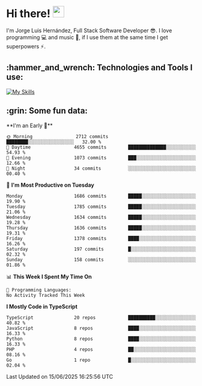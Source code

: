 <h1 align="left">
 <abc>
  <br>Hi there! <img src="https://user-images.githubusercontent.com/42378118/110234147-e3259600-7f4e-11eb-95be-0c4047144dea.gif" width="30"><br>
 </abc>
</h1>

I'm Jorge Luis Hernández, Full Stack Software Developer :sunglasses:. I love programming :computer: and music :musical_score:, if I use them at the same time I get superpowers :zap:. 


<h2 align="left">:hammer_and_wrench: Technologies and Tools I use:</h2>

[![My Skills](https://skillicons.dev/icons?i=js,ts,html,css,py,vue,react,next,nest,postgres,mysql)](https://skillicons.dev)

<h2 align="left">:grin: Some fun data:</h2>
<!--START_SECTION:waka-->
**I'm an Early 🐤** 

```text
🌞 Morning                2712 commits        ████████░░░░░░░░░░░░░░░░░   32.00 % 
🌆 Daytime                4655 commits        ██████████████░░░░░░░░░░░   54.93 % 
🌃 Evening                1073 commits        ███░░░░░░░░░░░░░░░░░░░░░░   12.66 % 
🌙 Night                  34 commits          ░░░░░░░░░░░░░░░░░░░░░░░░░   00.40 % 
```
📅 **I'm Most Productive on Tuesday** 

```text
Monday                   1686 commits        █████░░░░░░░░░░░░░░░░░░░░   19.90 % 
Tuesday                  1785 commits        █████░░░░░░░░░░░░░░░░░░░░   21.06 % 
Wednesday                1634 commits        █████░░░░░░░░░░░░░░░░░░░░   19.28 % 
Thursday                 1636 commits        █████░░░░░░░░░░░░░░░░░░░░   19.31 % 
Friday                   1378 commits        ████░░░░░░░░░░░░░░░░░░░░░   16.26 % 
Saturday                 197 commits         █░░░░░░░░░░░░░░░░░░░░░░░░   02.32 % 
Sunday                   158 commits         ░░░░░░░░░░░░░░░░░░░░░░░░░   01.86 % 
```


📊 **This Week I Spent My Time On** 

```text
💬 Programming Languages: 
No Activity Tracked This Week
```

**I Mostly Code in TypeScript** 

```text
TypeScript               20 repos            ██████████░░░░░░░░░░░░░░░   40.82 % 
JavaScript               8 repos             ████░░░░░░░░░░░░░░░░░░░░░   16.33 % 
Python                   8 repos             ████░░░░░░░░░░░░░░░░░░░░░   16.33 % 
PHP                      4 repos             ██░░░░░░░░░░░░░░░░░░░░░░░   08.16 % 
Go                       1 repo              █░░░░░░░░░░░░░░░░░░░░░░░░   02.04 % 
```




 Last Updated on 15/06/2025 16:25:56 UTC
<!--END_SECTION:waka-->
